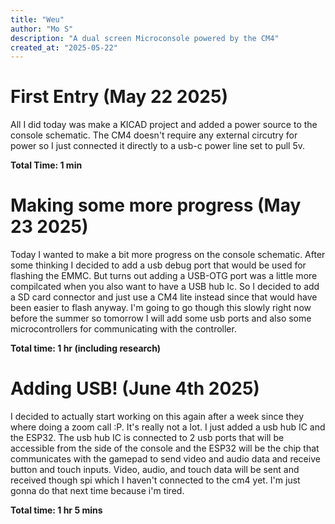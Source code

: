 ```yaml
---
title: "Weu"
author: "Mo S"
description: "A dual screen Microconsole powered by the CM4"
created_at: "2025-05-22"
---
```


# First Entry (May 22 2025)

All I did today was make a KICAD project and added a power source to the console schematic. The CM4 doesn't require any external circutry for power so I just connected it directly to a usb-c power line set to pull 5v.

**Total Time: 1 min**

# Making some more progress (May 23 2025)

Today I wanted to make a bit more progress on the console schematic. After some thinking I decided to add a usb debug port that would be used for flashing the EMMC. But turns out adding a USB-OTG port was a little more compilcated when you also want to have a USB hub Ic. So I decided to add a SD card connector and just use a CM4 lite instead since that would have been easier to flash anyway. I'm going to go though this slowly right now before the summer so tomorrow I will add some usb ports and also some microcontrollers for communicating with the controller.

**Total time: 1 hr (including research)**

# Adding USB! (June 4th 2025)

I decided to actually start working on this again after a week since they where doing a zoom call :P. 
It's really not a lot. 
I just added a usb hub IC and the ESP32. 
The usb hub IC is connected to 2 usb ports that will be accessible from the side of the console and the ESP32 will be the chip that communicates with the gamepad to send video and audio data and receive button and touch inputs. 
Video, audio, and touch data will be sent and received though spi which I haven't connected to the cm4 yet. 
I'm just gonna do that next time because i'm tired.

**Total time: 1 hr 5 mins**

